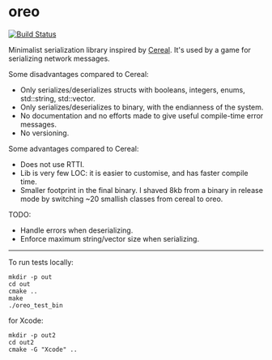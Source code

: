# oreo

[![Build Status](https://api.travis-ci.org/jyaif/oreo.svg)](https://travis-ci.org/jyaif/oreo)

Minimalist serialization library inspired by [Cereal](https://github.com/USCiLab/cereal).
It's used by a game for serializing network messages.

Some disadvantages compared to Cereal:
* Only serializes/deserializes structs with booleans, integers, enums, std::string, std::vector.
* Only serializes/deserializes to binary, with the endianness of the system.
* No documentation and no efforts made to give useful compile-time error messages.
* No versioning.

Some advantages compared to Cereal:
* Does not use RTTI.
* Lib is very few LOC: it is easier to customise, and has faster compile time.
* Smaller footprint in the final binary. I shaved 8kb from a binary in release mode by switching ~20 smallish classes from cereal to oreo.

TODO:
* Handle errors when deserializing.
* Enforce maximum string/vector size when serializing.

---

To run tests locally:

```
mkdir -p out
cd out
cmake ..
make
./oreo_test_bin
```

for Xcode:
```
mkdir -p out2
cd out2
cmake -G "Xcode" ..
```
